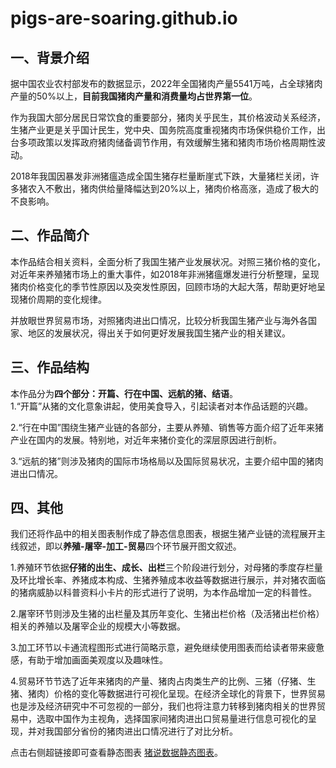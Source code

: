 # pigs-are-soaring.github.io
## 一、背景介绍   
据中国农业农村部发布的数据显示，2022年全国猪肉产量5541万吨，占全球猪肉产量的50%以上，**目前我国猪肉产量和消费量均占世界第一位**。   

作为我国大部分居民日常饮食的重要部分，猪肉关乎民生，其价格波动关系经济，生猪产业更是关乎国计民生，党中央、国务院高度重视猪肉市场保供稳价工作，出台多项政策以发挥政府猪肉储备调节作用，有效缓解生猪和猪肉市场价格周期性波动。   

2018年我国因暴发非洲猪瘟造成全国生猪存栏量断崖式下跌，大量猪栏关闭，许多猪农入不敷出，猪肉供给量降幅达到20%以上，猪肉价格高涨，造成了极大的不良影响。   

## 二、作品简介  
本作品结合相关资料，全面分析了我国生猪产业发展状况。对照三猪价格的变化，对近年来养殖猪市场上的重大事件，如2018年非洲猪瘟爆发进行分析整理，呈现猪肉价格变化的季节性原因以及突发性原因，回顾市场的大起大落，帮助更好地呈现猪价周期的变化规律。   
   
并放眼世界贸易市场，对照猪肉进出口情况，比较分析我国生猪产业与海外各国家、地区的发展状况，得出关于如何更好发展我国生猪产业的相关建议。  

## 三、作品结构   
本作品分为**四个部分：开篇、行在中国、远航的猪、结语**。    
1.“开篇”从猪的文化意象讲起，使用美食导入，引起读者对本作品话题的兴趣。   
  
2.“行在中国”围绕生猪产业链的各部分，主要从养殖、销售等方面介绍了近年来猪产业在国内的发展。特别地，对近年来猪价变化的深层原因进行剖析。     
  
3.“远航的猪”则涉及猪肉的国际市场格局以及国际贸易状况，主要介绍中国的猪肉进出口情况。       

## 四、其他
我们还将作品中的相关图表制作成了静态信息图表，根据生猪产业链的流程展开主线叙述，即以**养殖-屠宰-加工-贸易**四个环节展开图文叙述。   
  
1.养殖环节依据**仔猪的出生、成长、出栏**三个阶段进行划分，对母猪的季度存栏量及环比增长率、养猪成本构成、生猪养殖成本收益等数据进行展示，并对猪农面临的猪病威胁以科普资料小卡片的形式进行了说明，为本作品增加一定的科普性。        
  
2.屠宰环节则涉及生猪的出栏量及其历年变化、生猪出栏价格（及活猪出栏价格）相关的养殖以及屠宰企业的规模大小等数据。   
    
3.加工环节以卡通流程图形式进行简略示意，避免继续使用图表而给读者带来疲惫感，有助于增加画面美观度以及趣味性。   
  
4.贸易环节节选了近年来猪肉的产量、猪肉占肉类生产的比例、三猪（仔猪、生猪、猪肉）价格的变化等数据进行可视化呈现。在经济全球化的背景下，世界贸易也是涉及经济研究中不可忽视的一部分，我们也将注意力转移到猪肉相关的世界贸易中，选取中国作为主视角，选择国家间猪肉进出口贸易量进行信息可视化的呈现，并对我国部分省份的猪肉进出口情况进行了对比分析。  

点击右侧超链接即可查看静态图表 [猪说数据静态图表](https://drive.google.com/file/d/1R0sJBvuSgdaTcrYmdBtRpv--jwXKLSEh/view?usp=sharing"不看就是错过好东西了")。
